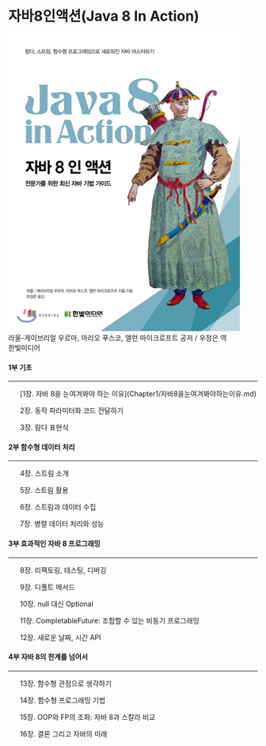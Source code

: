 # 자바8인액션(Java 8 In Action)
![java8inaction](./Java8InAction_book.jpg)   
라울-게이브리얼 우르마, 마리오 푸스코, 앨런 마이크로프트 공저 / 우정은 역  
한빛미디어  

#### 1부 기초  
---
<ul>[1장. 자바 8을 눈여겨봐야 하는 이유](Chapter1/자바8을눈여겨봐야하는이유.md)</ul>  
<ul>2장. 동작 파라미터화 코드 전달하기</ul>  
<ul>3장. 람다 표현식</ul>  

#### 2부 함수형 데이터 처리  
---
<ul>4장. 스트림 소개</ul>  
<ul>5장. 스트림 활용</ul>  
<ul>6장. 스트림과 데이터 수집</ul>  
<ul>7장. 병렬 데이터 처리와 성능</ul>  

#### 3부 효과적인 자바 8 프로그래밍  
---
<ul>8장. 리팩토링, 테스팅, 디버깅</ul>  
<ul>9장. 디폴트 메서드</ul>  
<ul>10장. null 대신 Optional</ul>  
<ul>11장. CompletableFuture: 조합할 수 있는 비동기 프로그래밍</ul>  
<ul>12장. 새로운 날짜, 시간 API</ul>  

#### 4부 자바 8의 한계를 넘어서  
---
<ul>13장. 함수형 관점으로 생각하기</ul>  
<ul>14장. 함수형 프로그래밍 기법</ul>  
<ul>15장. OOP와 FP의 조화: 자바 8과 스칼라 비교</ul>  
<ul>16장. 결론 그리고 자바의 미래</ul>   
